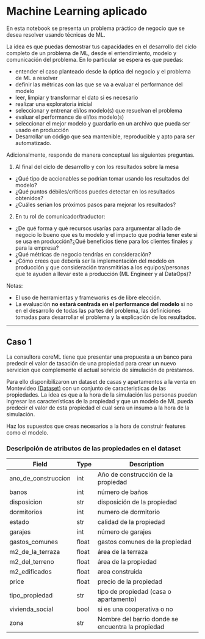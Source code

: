 # Machine Learning aplicado
En esta notebook se presenta un problema práctico de negocio que se desea resolver usando técnicas de ML.
 
La idea es que puedas demostrar tus capacidades en el desarrollo del ciclo completo de un problema de ML, desde el entendimiento, modelo y comunicación del problema. En lo particular se espera es que puedas:
 
* entender el caso planteado desde la óptica del negocio y el problema de ML a resolver
* definir las métricas con las que se va a evaluar el performance del modelo
* leer, limpiar y transformar el dato si es necesario
* realizar una exploratoria inicial
* seleccionar y entrenar el/los modelo(s) que resuelvan el problema
* evaluar el performance de el/los modelo(s)
* seleccionar el mejor modelo y guardarlo en un archivo que pueda ser usado en producción
* Desarrollar un código que sea mantenible, reproducible y apto para ser automatizado.
 
Adicionalmente, responde de manera conceptual las siguientes preguntas.
 
1. Al final del ciclo de desarrollo y con los resultados sobre la mesa
 * ¿Qué tipo de accionables se podrían tomar usando los resultados del modelo?
 * ¿Qué puntos débiles/críticos puedes detectar en los resultados obtenidos?
 * ¿Cuáles serían los próximos pasos para mejorar los resultados?
 
2. En tu rol de comunicador/traductor:
 - ¿De qué forma y qué recursos usarías para argumentar al lado de negocio lo bueno que es tu modelo y el impacto que podría tener este si se usa en producción?¿Qué beneficios tiene para los clientes finales y para la empresa?
 - ¿Qué métricas de negocio tendrías en consideración?
 - ¿Cómo crees que debería ser la implementación del modelo en producción y que consideración transmitirias a los equipos/personas que te ayuden a llevar este a producción (ML Engineer y al DataOps)?
 
Notas:
* El uso de herramientas y frameworks es de libre elección.
* La evaluación **no estará centrada en el performance del modelo** si no en el desarrollo de todas las partes del problema, las definiciones tomadas para desarrollar el problema y la explicación de los resultados.
 

-----


## Caso 1

La consultora coreML tiene que presentar una propuesta a un banco para predecir el valor de tasación de una propiedad para crear un nuevo servicion que complemente el actual servicio de simulación de préstamos. 

Para ello disponibilizaron un dataset de casas y apartamentos a la venta en Montevideo [(Dataset)](data/num_dataset_houses.csv) con un conjunto de caracteristicas de las propiedades. La idea es que a la hora de la simulación las personas puedan ingresar las características de la propiedad y que un modelo de ML pueda predecir el valor de esta propiedad el cual sera un insumo a la hora de la simulación.

Haz los supuestos que creas necesarios a la hora de construir features como el modelo.


### Descripción de atributos de las propiedades en el dataset
| Field | Type | Description |
|---|---|---|
| ano_de_construccion  | int | Año de  construcción de la propiedad |
| banos                | int | número de baños |
| disposicion          | str | disposición de la propiedad |
| dormitorios          | int | numero de dormitorio |
| estado               | str | calidad de la propiedad |
| garajes              | int | número de garajes |
| gastos_comunes       | float | gastos comunes de la propiedad |
| m2_de_la_terraza     | float | área de la terraza |
| m2_del_terreno       | float | área de la propiedad |
| m2_edificados        | float | area construida |
| price                | float | precio de la propiedad |
| tipo_propiedad       | str | tipo de propiedad (casa o apartamento) |
| vivienda_social      | bool | si es una cooperativa o no |
| zona                 | str | Nombre del barrio donde se encuentra la propiedad |
